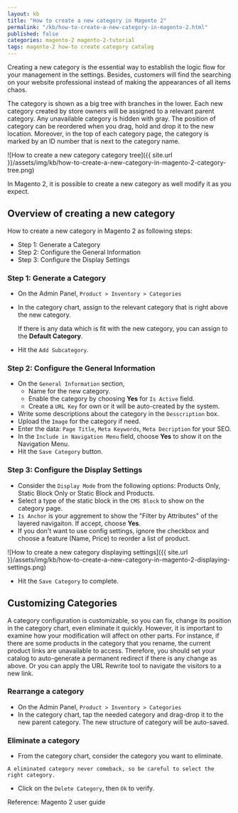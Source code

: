 ```yaml
---
layout: kb
title: "How to create a new category in Magento 2"
permalink: "/kb/how-to-create-a-new-category-in-magento-2.html"
published: false
categories: magento-2 magento-2-tutorial
tags: magento-2 how-to create category catalog
---
```


Creating a new category is the essential way to establish the logic flow for your management in the settings. Besides, customers will find the searching on your website professional instead of making the appearances of all items chaos.
 
The category is shown as a big tree with branches in the lower. Each new category created by store owners will be assigned to a relevant parent category. Any unavailable category is hidden with gray. The position of category can be reordered when you drag, hold and drop it to the new location. Moreover, in the top of each category page, the category is marked by an ID number that is next to the category name.

![How to create a new category category tree]({{ site.url }}/assets/img/kb/how-to-create-a-new-category-in-magento-2-category-tree.png)

In Magento 2, it is possible to create a new category as well modify it as you expect.

## Overview of creating a new category

How to create a new category in Magento 2 as following steps:

- Step 1: Generate a Category
- Step 2: Configure the General Information
- Step 3: Configure the Display Settings

### Step 1: Generate a Category
* On the Admin Panel, `Product > Inventory > Categories`
* In the category chart, assign to the relevant category that is right above the new category. 
  
  If there is any data which is fit with the new category, you can assign to the **Default Category**.

* Hit the `Add Subcategory`.

### Step 2: Configure the General Information
* On the `General Information` section,
  * Name for the new category.
  * Enable the category by choosing **Yes** for `Is Active` field.
  * Create a `URL Key` for own or it will be auto-created by the system.
* Write some descriptions about the category in the `Desscription` box.
* Upload the `Image` for the category if need.
* Enter the data: `Page Title`, `Meta Keywords`, `Meta Decription` for your SEO.
* In the `Include in Navigation Menu` field, choose **Yes** to show it on the Navigation Menu.
* Hit the `Save Category` button.

### Step 3: Configure the Display Settings

* Consider the `Display Mode` from the following options: Products Only, Static Block Only or Static Block and Products.
* Select a type of the static block in the `CMS Block` to show on the category page.
* `Is Anchor` is your aggrement to show the "Filter by Attributes" of the layered navigaiton. If accept, choose **Yes**.
* If you don't want to use config settings, ignore the checkbox and choose a feature (Name, Price) to reorder a list of product.

![How to create a new category displaying settings]({{ site.url }}/assets/img/kb/how-to-create-a-new-category-in-magento-2-displaying-settings.png)

* Hit the `Save Category` to complete.

## Customizing Categories

A category configuration is customizable, so you can fix, change its position in the category chart, even eliminate it quickly. However, it is important to examine how your modification will affect on other parts. For instance, if there are some products in the category that you rename, the current product links are unavailable to access. Therefore, you should set your catalog to auto-generate a permanent redirect if there is any change as above. Or you can apply the URL Rewrite tool to navigate the visitors to a new link.

### Rearrange a category

* On the Admin Panel, `Product > Inventory > Categories`
* In the category chart, tap the needed category and drag-drop it to the new parent category. The new structure of category will be auto-saved.

### Eliminate a category

* From the category chart, consider the category you want to eliminate. 

~~~
A eliminated category never comeback, so be careful to select the right category.
~~~

* Click on the `Delete Category`, then `Ok` to verify.

Reference: Magento 2 user guide
